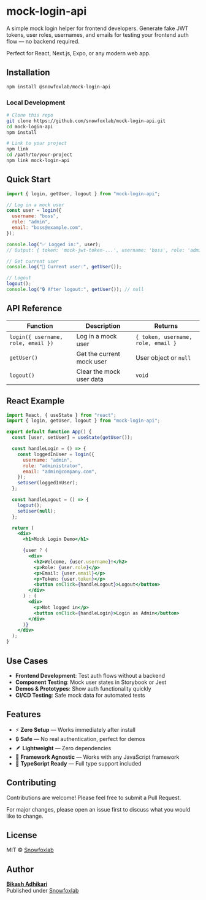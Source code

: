 # mock-login-api

A simple mock login helper for frontend developers. Generate fake JWT tokens, user roles, usernames, and emails for testing your frontend auth flow — no backend required.

Perfect for React, Next.js, Expo, or any modern web app.

## Installation

```bash
npm install @snowfoxlab/mock-login-api
```

### Local Development

```bash
# Clone this repo
git clone https://github.com/snowfoxlab/mock-login-api.git
cd mock-login-api
npm install

# Link to your project
npm link
cd /path/to/your-project
npm link mock-login-api
```

## Quick Start

```javascript
import { login, getUser, logout } from "mock-login-api";

// Log in a mock user
const user = login({
  username: "boss",
  role: "admin",
  email: "boss@example.com",
});

console.log("✅ Logged in:", user);
// Output: { token: 'mock-jwt-token-...', username: 'boss', role: 'admin', email: 'boss@example.com' }

// Get current user
console.log("👤 Current user:", getUser());

// Logout
logout();
console.log("🔒 After logout:", getUser()); // null
```

## API Reference

| Function                           | Description               | Returns                            |
| ---------------------------------- | ------------------------- | ---------------------------------- |
| `login({ username, role, email })` | Log in a mock user        | `{ token, username, role, email }` |
| `getUser()`                        | Get the current mock user | User object or `null`              |
| `logout()`                         | Clear the mock user data  | `void`                             |

## React Example

```jsx
import React, { useState } from "react";
import { login, getUser, logout } from "mock-login-api";

export default function App() {
  const [user, setUser] = useState(getUser());

  const handleLogin = () => {
    const loggedInUser = login({
      username: "admin",
      role: "administrator",
      email: "admin@company.com",
    });
    setUser(loggedInUser);
  };

  const handleLogout = () => {
    logout();
    setUser(null);
  };

  return (
    <div>
      <h1>Mock Login Demo</h1>

      {user ? (
        <div>
          <h2>Welcome, {user.username}!</h2>
          <p>Role: {user.role}</p>
          <p>Email: {user.email}</p>
          <p>Token: {user.token}</p>
          <button onClick={handleLogout}>Logout</button>
        </div>
      ) : (
        <div>
          <p>Not logged in</p>
          <button onClick={handleLogin}>Login as Admin</button>
        </div>
      )}
    </div>
  );
}
```

## Use Cases

- **Frontend Development**: Test auth flows without a backend
- **Component Testing**: Mock user states in Storybook or Jest
- **Demos & Prototypes**: Show auth functionality quickly
- **CI/CD Testing**: Safe mock data for automated tests

## Features

- ⚡ **Zero Setup** — Works immediately after install
- 🔒 **Safe** — No real authentication, perfect for demos
- 🪶 **Lightweight** — Zero dependencies
- 🧩 **Framework Agnostic** — Works with any JavaScript framework
- 🎯 **TypeScript Ready** — Full type support included

## Contributing

Contributions are welcome! Please feel free to submit a Pull Request.

For major changes, please open an issue first to discuss what you would like to change.

## License

MIT © [Snowfoxlab](https://github.com/snowfoxlab)

## Author

**[Bikash Adhikari](https://github.com/bikashadhikari07/)**  
Published under [Snowfoxlab](https://github.com/snowfoxlab)
